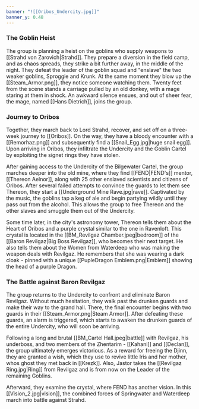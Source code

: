 ```yaml
---
banner: "![[Oribos_Undercity.jpg]]"
banner_y: 0.48
---
```


### The Goblin Heist
The group is planning a heist on the goblins who supply weapons to [[Strahd von Zarovich|Strahd]]. They prepare a diversion in the field camp, and as chaos spreads, they strike a bit further away, in the middle of the night. They defeat the leader of the goblin squad and "enslave" the two weaker goblins, Sproggie and Krunk. At the same moment they blow up the [[Steam_Armor.png]], they notice someone watching them. Twenty feet from the scene stands a carriage pulled by an old donkey, with a mage staring at them in shock. An awkward silence ensues, and out of sheer fear, the mage, named [[Hans Dietrich]], joins the group.

### Journey to Oribos
Together, they march back to Lord Strahd, recover, and set off on a three-week journey to [[Oribos]]. On the way, they have a bloody encounter with a [[Remorhaz.png]] and subsequently find a [[Snail_Egg.jpg|huge snail egg]]. Upon arriving in Oribos, they infiltrate the Undercity and the Goblin Cartel by exploiting the signet rings they have stolen.

After gaining access to the Undercity of the Bilgewater Cartel, the group marches deeper into the old mine, where they find [[FEND|FEND's]] mentor, [[Thereon Aelnor]], along with 25 other enslaved scientists and citizens of Oribos. After several failed attempts to convince the guards to let them see Thereon, they start a [[Underground Mine Rave.jpg|rave]]. Captivated by the music, the goblins tap a keg of ale and begin partying wildly until they pass out from the alcohol. This allows the group to free Thereon and the other slaves and smuggle them out of the Undercity.

Some time later, in the city's astronomy tower, Thereon tells them about the Heart of Oribos and a purple crystal similar to the one in Ravenloft. This crystal is located in the [[BM_Revilgaz Chamber.jpeg|bedroom]] of the [[Baron Revilgaz|Big Boss Revilgaz]], who becomes their next target. He also tells them about the Women from Waterdeep who was making the weapon deals with Revilgaz. He remembers that she was wearing a dark cloak - pinned with a unique [[PupleDragon Emblem.png|Emblem]] showing the head of a purple Dragon.

### The Battle against Baron Revilgaz
The group returns to the Undercity to confront and eliminate Baron Revilgaz. Without much hesitation, they walk past the drunken guards and make their way to the grand hall. There, the final encounter begins with two guards in their [[Steam_Armor.png|Steam Armor]]. After defeating these guards, an alarm is triggered, which starts to awaken the drunken guards of the entire Undercity, who will soon be arriving.

Following a long and brutal [[BM_Cartel Hall.jpeg|battle]] with Revilgaz, his underboss, and two members of the Zhentarim - [[Kahani]] and [[Declan]], the group ultimately emerges victorious. As a reward for freeing the Djinn, they are granted a wish, which they use to revive little Iris and her mother, whos ghost they met back in [[Krezk]]. Also, Jastor takes the [[Revilgaz Ring.jpg|Ring]] from Revilgaz and is from now on the Leader of the remaining Goblins.

Afterward, they examine the crystal, where FEND has another vision. In this [[Vision_2.jpg|vision]], the combined forces of Springwater and Waterdeep march into battle against Strahd.